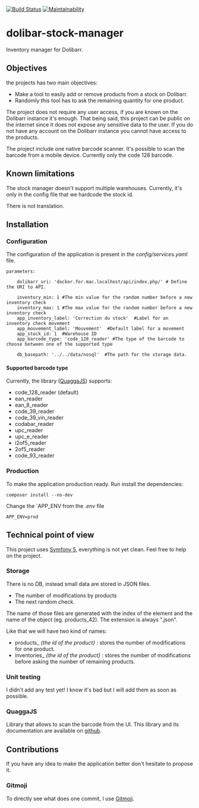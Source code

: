 [![Build Status](https://travis-ci.org/laudeco/dolibar-stock-manager.svg?branch=master)](https://travis-ci.org/laudeco/dolibar-stock-manager)
[![Maintainability](https://api.codeclimate.com/v1/badges/76ddab6257e0222cb28d/maintainability)](https://codeclimate.com/github/laudeco/dolibar-stock-manager/maintainability)

# dolibar-stock-manager
Inventory manager for Dolibarr.

## Objectives
the projects has two main objectives:
* Make a tool to easily add or remove products from a stock on Dolibarr.
* Randomly this tool has to ask the remaining quantity for one product.

The project does not require any user access, if you are known on the Dolibarr instance it's enough.
That being said, this project can be public on the internet since it does not expose any sensitive data to the user.
If you do not have any account on the Dolibarr instance you cannot have access to the products.

The project include one native barcode scanner. It's possible to scan the barcode from a mobile device. Currently only the code 128 barcode.

## Known limitations
The stock manager doesn't support multiple warehouses. Currently, it's only in the config file that we hardcode the stock id.

There is not translation.
## Installation

### Configuration
The configuration of the application is present in the _config/services.yaml_ file. 

```
parameters:

    dolibarr_uri: 'docker.for.mac.localhost/api/index.php/' # Define the URI to API.

    inventory_min: 1 #The min value for the random number before a new inventory check
    inventory_max: 1 #The max value for the random number before a new inventory check
    app_inventory_label: 'Correction du stock'  #Label for an inventory check movement
    app_mouvement_label: 'Mouvement'  #Default label for a movement
    app_stock_id: 1  #Warehouse ID
    app_barcode_type: 'code_128_reader' #The type of the barcode to choose between one of the supported type

    db_basepath: '../../data/nosql'  #The path for the storage data.
```

#### Supported barcode type
Currently, the library ([QuaggaJS](https://github.com/serratus/quaggaJS)) supports: 
* code_128_reader (default)
* ean_reader
* ean_8_reader
* code_39_reader
* code_39_vin_reader
* codabar_reader
* upc_reader
* upc_e_reader
* i2of5_reader
* 2of5_reader
* code_93_reader

### Production
To make the application production ready. Run install the dependencies:

```
composer install --no-dev
```

Change the `APP_ENV from the _.env_ file 
```
APP_ENV=prod
```


## Technical point of view 

This project uses [Symfony 5](http://symfony.com/), everything is not yet clean. Feel free to help on the project.  

### Storage
There is no DB, instead small data are stored in JSON files.
* The number of modifications by products
* The next random check.

The name of those files are generated with the index of the element and the name of the object (eg. products_42). 
The extension is always ".json".

Like that we will have two kind of names: 
* products_ _{the id of the product}_ : stores the number of modifications for one product.
* inventories_  _{the id of the product}_ : stores the number of modifications before asking the number of remaining products.

### Unit testing
I didn't add any test yet! I know it's bad but I will add them as soon as possible. 

### QuaggaJS
Library that allows to scan the barcode from the UI. This library and its documentation are available on [github](https://github.com/serratus/quaggaJS).

## Contributions
If you have any idea to make the application better don't hesitate to propose it.

### Gitmoji
To directly see what does one commit, I use [Gitmoji](https://gitmoji.carloscuesta.me/).
